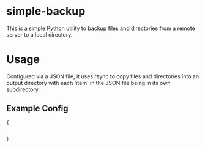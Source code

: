 # simple-backup

This is a simple Python utility to backup files and directories from a remote server to a local directory.


# Usage

Configured via a JSON file, it uses rsync to copy files and directories into an output directory with each 'item' in the JSON file being in its own subdirectory.

## Example Config
```json
{
  

}
```